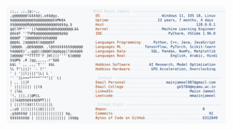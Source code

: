<picture>
  <source srcset="https://raw.githubusercontent.com/mmazinjameel/mmazinjameel/main/dark_mode.svg?v=1749456963" media="(prefers-color-scheme: dark)">
  <img src="https://raw.githubusercontent.com/mmazinjameel/mmazinjameel/main/light_mode.svg?v=1749456963">
</picture>
